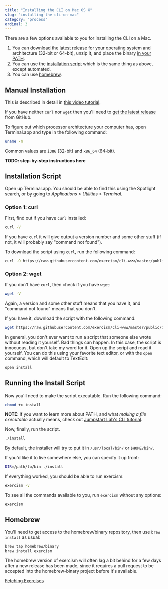 ```yaml
---
title: "Installing the CLI on Mac OS X"
slug: "installing-the-cli-on-mac"
category: "process"
ordinal: 3
---
```


There are a few options available to you for installing the CLI on a Mac.

1. You can download the [latest release](http://github.com/exercism/cli/releases/latest) for your operating system and architecture (32-bit or 64-bit), unzip it, and place the binary [in your PATH](/understanding-path.html).
1. You can use the [installation script](https://raw.githubusercontent.com/exercism/cli-www/master/public/install) which is the same thing as above, except automated.
1. You can use [homebrew](http://brew.sh/).

## Manual Installation

This is described in detail in [this video tutorial](https://www.youtube.com/watch?v=TCT4eHGwfaE).

If you have neither `curl` nor `wget` then you'll need to [get the latest release](https://github.com/exercism/cli/releases/latest) from GitHub.

To figure out which processor architecture your computer has, open Terminal.app and type in the following command:

```bash
uname -m
```

Common values are `i386` (32-bit) and `x86_64` (64-bit).

**TODO: step-by-step instructions here**

## Installation Script

Open up Terminal.app. You should be able to find this using the Spotlight search, or by going to _Applications > Utilities > Terminal_.

### Option 1: curl

First, find out if you have `curl` installed:

```bash
curl -V
```

If you have `curl` it will give output a version number and some other stuff (if not, it will probably say "command not found").

To download the script using `curl`, run the following command:

```bash
curl -O https://raw.githubusercontent.com/exercism/cli-www/master/public/install
```

### Option 2: wget

If you don't have `curl`, then check if you have `wget`:

```bash
wget -V
```

Again, a version and some other stuff means that you have it, and "command not found" means that you don't.

If you have it, download the script with the following command:

```bash
wget https://raw.githubusercontent.com/exercism/cli-www/master/public/install
```

In general, you don't ever want to run a script that someone else wrote without reading it yourself. Bad things can happen. In this case, the script is innocuous, but don't take my word for it. Open up the script and read it yourself. You can do this using your favorite text editor, or with the `open` command, which will default to TextEdit:

```bash
open install
```

## Running the Install Script

Now you'll need to make the script executable. Run the following command:

```bash
chmod +x install
```

**NOTE**: If you want to learn more about PATH, and what _making a file executable_ actually means, check out [Jumpstart Lab's CLI tutorial](http://tutorials.jumpstartlab.com/topics/cli.html).

Now, finally, run the script.

```bash
./install
```

By default, the installer will try to put it in `/usr/local/bin/` or `$HOME/bin/`.

If you'd like it to live somewhere else, you can specify it up front:

```bash
DIR=/path/to/bin ./install
```

If everything worked, you should be able to run exercism:

```bash
exercism -v
```

To see all the commands available to you, run `exercism` without any options:

```bash
exercism
```

## Homebrew

You'll need to get access to the homebrew/binary repository, then use `brew install` as usual:

```bash
brew tap homebrew/binary
brew install exercism
```

The homebrew version of exercism will often lag a bit behind for a few days after a new release has been made, since it requires a pull request to be accepted into the homebrew-binary project before it's available.

<a class="secondary-button" href="fetching-exercises.html">Fetching Exercises</a>
